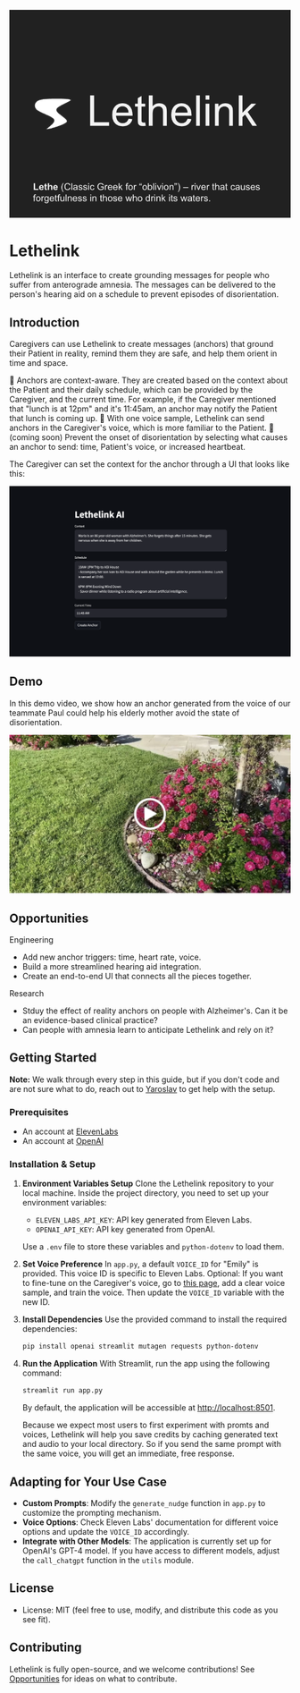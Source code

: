 ![Lethelink Logo](public/logo_with_footnote.png)

# Lethelink

Lethelink is an interface to create grounding messages for people who suffer from anterograde amnesia. The messages can be delivered to the person's hearing aid on a schedule to prevent episodes of disorientation.

## Introduction

Caregivers can use Lethelink to create messages (anchors) that ground their Patient in reality, remind them they are safe, and help them orient in time and space. 

🌿 Anchors are context-aware. They are created based on the context about the Patient and their daily schedule, which can be provided by the Caregiver, and the current time. For example, if the Caregiver mentioned that "lunch is at 12pm" and it's 11:45am, an anchor may notify the Patient that lunch is coming up.
🌿 With one voice sample, Lethelink can send anchors in the Caregiver's voice, which is more familiar to the Patient. 
🌿 (coming soon) Prevent the onset of disorientation by selecting what causes an anchor to send: time, Patient's voice, or increased heartbeat.

The Caregiver can set the context for the anchor through a UI that looks like this:

![Lethlink UI](public/ui.png) 

## Demo
 
In this demo video, we show how an anchor generated from the voice of our teammate Paul could help his elderly mother avoid the state of disorientation. 

[![Video thumbnail](public/demo.png)](https://youtu.be/kUsAV1t3ieg)

## Opportunities

Engineering
- Add new anchor triggers: time, heart rate, voice.
- Build a more streamlined hearing aid integration.
- Create an end-to-end UI that connects all the pieces together.

Research
- Stduy the effect of reality anchors on people with Alzheimer's. Can it be an evidence-based clinical practice?
- Can people with amnesia learn to anticipate Lethelink and rely on it?

## Getting Started

**Note:** We walk through every step in this guide, but if you don't code and are not sure what to do, reach out to [Yaroslav](https://twitter.com/TheSlavant) to get help with the setup.

### Prerequisites

- An account at [ElevenLabs](https://elevenlabs.io/)
- An account at [OpenAI](https://platform.openai.com/overview)

### Installation & Setup

1. **Environment Variables Setup**
   Clone the Lethelink repository to your local machine. Inside the project directory, you need to set up your environment variables:

   - `ELEVEN_LABS_API_KEY`: API key generated from Eleven Labs.
   - `OPENAI_API_KEY`: API key generated from OpenAI.

   Use a `.env` file to store these variables and `python-dotenv` to load them.

2. **Set Voice Preference**
   In `app.py`, a default `VOICE_ID` for "Emily" is provided. This voice ID is specific to Eleven Labs. 
   Optional: If you want to fine-tune on the Caregiver's voice, go to [this page](https://elevenlabs.io/voice-lab), add a clear voice sample, and train the voice. Then update the `VOICE_ID` variable with the new ID.

3. **Install Dependencies**
   Use the provided command to install the required dependencies:
   ```bash
   pip install openai streamlit mutagen requests python-dotenv
   ```

4. **Run the Application**
   With Streamlit, run the app using the following command:
   ```bash
   streamlit run app.py
   ```

   By default, the application will be accessible at [http://localhost:8501](http://localhost:8501). 

   Because we expect most users to first experiment with promts and voices, Lethelink will help you save credits by caching generated text and audio to your local directory. So if you send the same prompt with the same voice, you will get an immediate, free response.

## Adapting for Your Use Case

- **Custom Prompts**: Modify the `generate_nudge` function in `app.py` to customize the prompting mechanism.
- **Voice Options**: Check Eleven Labs' documentation for different voice options and update the `VOICE_ID` accordingly.
- **Integrate with Other Models**: The application is currently set up for OpenAI's GPT-4 model. If you have access to different models, adjust the `call_chatgpt` function in the `utils` module.

## License

- License: MIT (feel free to use, modify, and distribute this code as you see fit).

## Contributing

Lethelink is fully open-source, and we welcome contributions! See [Opportunities](#opportunities) for ideas on what to contribute.